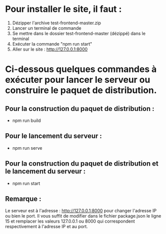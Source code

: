 # Pour installer le site, il faut :
1. Dézipper l'archive test-frontend-master.zip
2. Lancer un terminal de commande
3. Se mettre dans le dossier test-frontend-master (dézippé) dans le terminal
4. Exécuter la commande "npm run start"
5. Aller sur le site : http://127.0.0.1:8000

# Ci-dessous quelques commandes à exécuter pour lancer le serveur ou construire le paquet de distribution.
## Pour la construction du paquet de distribution :
* npm run build
## Pour le lancement du serveur :
* npm run serve
## Pour la construction du paquet de distribution et le lancement du serveur :
* npm run start

## Remarque :
Le serveur est à l'adresse : http://127.0.0.1:8000 pour changer l'adresse IP ou bien le port.
Il vous suffit de modifier dans le fichier package.json le ligne 15 et remplacer les valeurs 127.0.0.1 ou 8000 qui correspondent respectivement à l'adresse IP et au port.